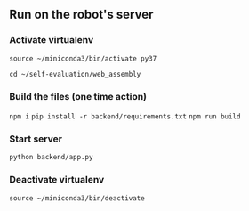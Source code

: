## Run on the robot's server

### Activate virtualenv
`source ~/miniconda3/bin/activate py37`

`cd ~/self-evaluation/web_assembly`

### Build the files (one time action)
`npm i`
`pip install -r backend/requirements.txt`
`npm run build`

### Start server
`python backend/app.py`

### Deactivate virtualenv
`source ~/miniconda3/bin/deactivate`
